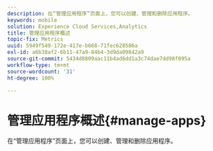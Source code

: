 ```yaml
---
description: 在“管理应用程序”页面上，您可以创建、管理和删除应用程序。
keywords: mobile
solution: Experience Cloud Services,Analytics
title: 管理应用程序概述
topic-fix: Metrics
uuid: 5949f549-172e-417e-b668-71fec628586a
exl-id: a6b38af2-6b11-47a9-84b4-3d9da09842a9
source-git-commit: 5434d8809aac11b4ad6dd1a3c74dae7dd98f095a
workflow-type: tm+mt
source-wordcount: '31'
ht-degree: 100%

---
```


# 管理应用程序概述{#manage-apps}

在“管理应用程序”页面上，您可以创建、管理和删除应用程序。
